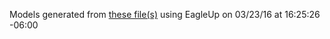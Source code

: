 Models generated from [these file(s)](https://raw.github.com/sparkfun/Edison_Battery_Block/26c2c37ad96e5be5450ffc2b88f108fb3bff9484/Hardware/Battery_Block.brd) using EagleUp on 03/23/16 at 16:25:26 -06:00
